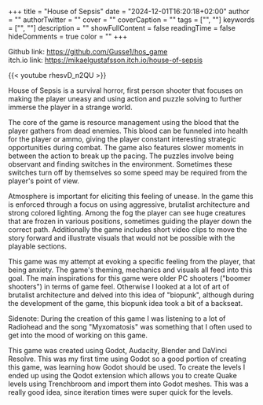 +++
title = "House of Sepsis"
date = "2024-12-01T16:20:18+02:00"
author = ""
authorTwitter = ""
cover = ""
coverCaption = ""
tags = ["", ""]
keywords = ["", ""]
description = ""
showFullContent = false
readingTime = false
hideComments = true
color = ""
+++

Github link: https://github.com/Gusse1/hos_game  
itch.io link: https://mikaelgustafsson.itch.io/house-of-sepsis  

{{< youtube rhesvD_n2QU >}}

House of Sepsis is a survival horror, first person shooter that focuses on making the player uneasy and using action and puzzle solving to further immerse the player in a strange world.

The core of the game is resource management using the blood that the player gathers from dead enemies. This blood can be funneled into health for the player or ammo, giving the player constant interesting strategic opportunities during combat. The game also features slower moments in between the action to break up the pacing. The puzzles involve being observant and finding switches in the environment. Sometimes these switches turn off by themselves so some speed may be required from the player's point of view. 

Atmosphere is important for eliciting this feeling of unease. In the game this is enforced through a focus on using aggressive, brutalist architecture and strong colored lighting. Among the fog the player can see huge creatures that are frozen in various positions, sometimes guiding the player down the correct path. Additionally the game includes short video clips to move the story forward and illustrate visuals that would not be possible with the playable sections. 

This game was my attempt at evoking a specific feeling from the player, that being anxiety. The game's theming, mechanics and visuals all feed into this goal. The main inspirations for this game were older PC shooters ("boomer shooters") in terms of game feel. Otherwise I looked at a lot of art of brutalist architecture and delved into this idea of "biopunk", although during the development of the game, this biopunk idea took a bit of a backseat.

Sidenote: During the creation of this game I was listening to a lot of Radiohead and the song "Myxomatosis" was something that I often used to get into the mood of working on this game.

This game was created using Godot, Audacity, Blender and DaVinci Resolve. This was my first time using Godot so a good portion of creating this game, was learning how Godot should be used. To create the levels I ended up using the Qodot extension which allows you to create Quake levels using Trenchbroom and import them into Godot meshes. This was a really good idea, since iteration times were super quick for the levels.